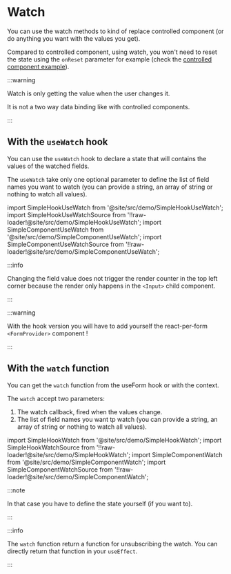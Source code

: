 # Watch

You can use the watch methods to kind of replace controlled component (or do anything you want with the values you get).

Compared to controlled component, using watch, you won't need to reset the state using the `onReset` parameter for example (check the [controlled component example](/docs/guides/controlled-components#simple-controlled-component)).

:::warning

Watch is only getting the value when the user changes it.

It is not a two way data binding like with controlled components.

:::

## With the `useWatch` hook

You can use the `useWatch` hook to declare a state that will contains the values of the watched fields.

The `useWatch` take only one optional parameter to define the list of field names you want to watch (you can provide a string, an array of string or nothing to watch all values).

import SimpleHookUseWatch from '@site/src/demo/SimpleHookUseWatch';
import SimpleHookUseWatchSource from '!!raw-loader!@site/src/demo/SimpleHookUseWatch';
import SimpleComponentUseWatch from '@site/src/demo/SimpleComponentUseWatch';
import SimpleComponentUseWatchSource from '!!raw-loader!@site/src/demo/SimpleComponentUseWatch';

<DemoTabs Component={SimpleComponentUseWatch} Hook={SimpleHookUseWatch} componentCode={SimpleComponentUseWatchSource} componentMetastring="{12,17}" hookCode={SimpleHookUseWatchSource} hookMetastring="{13,18,28,34,42}" withModes withRevalidateModes />

:::info

Changing the field value does not trigger the render counter in the top left corner because the render only happens in the `<Input>` child component.

:::

:::warning

With the hook version you will have to add yourself the react-per-form `<FormProvider>` component !

:::

## With the `watch` function

You can get the `watch` function from the useForm hook or with the context.

The `watch` accept two parameters:

1. The watch callback, fired when the values change.
2. The list of field names you want tp watch (you can provide a string, an array of string or nothing to watch all values).

import SimpleHookWatch from '@site/src/demo/SimpleHookWatch';
import SimpleHookWatchSource from '!!raw-loader!@site/src/demo/SimpleHookWatch';
import SimpleComponentWatch from '@site/src/demo/SimpleComponentWatch';
import SimpleComponentWatchSource from '!!raw-loader!@site/src/demo/SimpleComponentWatch';

<DemoTabs Component={SimpleComponentWatch} Hook={SimpleHookWatch} componentCode={SimpleComponentWatchSource} componentMetastring="{6,8-11,17}" hookCode={SimpleHookWatchSource} hookMetastring="{10,15-18,24}" withModes withRevalidateModes />

:::note

In that case you have to define the state yourself (if you want to).

:::

:::info

The `watch` function return a function for unsubscribing the watch. You can directly return that function in your `useEffect`.

:::
